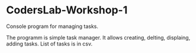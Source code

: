 # CodersLab-Workshop-1
Console program for managing tasks.

The programm is simple task manager. It allows creating, delting, displaing, adding tasks. List of tasks is in csv.
